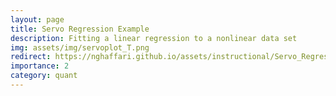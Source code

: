 ```yaml
---
layout: page
title: Servo Regression Example
description: Fitting a linear regression to a nonlinear data set
img: assets/img/servoplot_T.png
redirect: https://nghaffari.github.io/assets/instructional/Servo_Regression.html
importance: 2
category: quant
---
```

